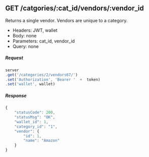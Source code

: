 

## GET /catgories/:cat_id/vendors/:vendor_id
Returns a single vendor. Vendors are unique to a category.

- Headers: JWT, wallet
- Body: none
- Parameters: cat_id, vendor_id
- Query: none

##### Request
```javascript
server
.get('/categories/2/vendors67/')
.set('Authorization', 'Bearer '  +  token)
.set('wallet', wallet)
```

##### Response
```javascript
{
    "statusCode": 200,
    "statusMsg": "OK",
    "wallet_id": 1,
    "category_id": "1",
    "vendor": {
        "id": 1,
        "name": "Amazon"
    }
}

```